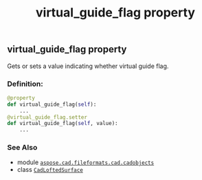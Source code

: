 ﻿---
title: virtual_guide_flag property
second_title: Aspose.CAD for Python via .NET API References
description: 
type: docs
weight: 640
url: /python-net/aspose.cad.fileformats.cad.cadobjects/cadloftedsurface/virtual_guide_flag/
is_root: false
---

## virtual_guide_flag property


Gets or sets a value indicating whether virtual guide flag.
### Definition:
```python
@property
def virtual_guide_flag(self):
    ...
@virtual_guide_flag.setter
def virtual_guide_flag(self, value):
    ...
```

### See Also
* module [`aspose.cad.fileformats.cad.cadobjects`](../../)
* class [`CadLoftedSurface`](/cad/python-net/aspose.cad.fileformats.cad.cadobjects/cadloftedsurface)
